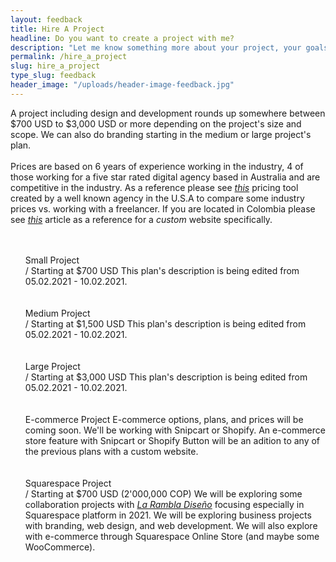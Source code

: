 ```yaml
---
layout: feedback
title: Hire A Project
headline: Do you want to create a project with me?
description: "Let me know something more about your project, your goals, and who you are. Please fill the form below to get in contact with me."
permalink: /hire_a_project
slug: hire_a_project
type_slug: feedback
header_image: "/uploads/header-image-feedback.jpg"
---
```


<span class="font-light">
	A project including design and development rounds up somewhere between $700 USD to $3,000 USD or more<!--; if the project is big or can involve more people, sometimes more--> depending on the project's size and scope. We can also do branding starting in the medium or large project's plan.
	<br><br><!-- requirements and size.-->
	<!--<br><br>Estimates can vary widely depending on factors like deadlines, expected results, project's spectrum, resources or web features involved, number of pages, complexity of the development phase, if branding or any extra production is needed, and more.--><!-- Prices will be adjusted within one of the three main plans if we are starting already with a full brand guideline or with an existing--><!-- strategy and--><!-- design that is viable for development.
	<br><br>-->Prices are based on 6 years of experience working in the industry, 4 of those working for a five star rated digital agency based in Australia and are competitive in the industry<!-- for any work in custom web development, custom web design, UX research/strategy or UI design-->. As a reference please see <a class="text-aqua" href="https://designagency.io/" target="_blank"><em class="font-light text-italic">this</em></a> pricing tool created by a well known agency in the U.S.A to compare some industry prices vs. working with a freelancer. If you are located in Colombia please see <a class="text-aqua" href="https://www.ikkonos.com/ideate/cuanto-debe-cobrar-por-una-pagina-web-en-colombia-si-es-freelancer" target="_blank"><em class="font-light text-italic">this</em></a> article as a reference for a <em class="font-light text-italic">custom</em> website specifically.
	<!--<br><br>For Colombians we can also arrange some good prices adjusted to COP. Please refer to <a class="text-aqua" href="https://www.ikkonos.com/ideate/cuanto-debe-cobrar-por-una-pagina-web-en-colombia-si-es-freelancer" target="_blank"><em class="font-light text-italic">this article</em></a> (in Spanish), it recommends a project rate as a freelancer for a <em class="font-regular text-italic">custom website</em> (not a template based website) for $3'200,000 COP in Colombia (around $1,000 USD) with not too many features, more of just the custom design and template.--><!-- It can be more depending on each project. Every project is very different, but we could arrange a good price that fits.-->
</span>

<ul class="text-left" style="font-size:14px; list-style-type:none;">
	<br><br>
	<li><span class="d-block font-regular text-aqua text-center text-md-left mb-1">Small Project<br>/ Starting at $700 USD</span>
	This plan's description is being edited from 05.02.2021 - 10.02.2021.</li>
	<br><br>
	<li><span class="d-block font-regular text-aqua text-center text-md-left mb-1">Medium Project<br>/ Starting at $1,500 USD</span>
	This plan's description is being edited from 05.02.2021 - 10.02.2021.</li>
	<br><br>
	<li><span class="d-block font-regular text-aqua text-center text-md-left mb-1">Large Project<br>/ Starting at $3,000 USD</span>
	This plan's description is being edited from 05.02.2021 - 10.02.2021.</li>
	<br><br>
	<li><span class="d-block font-regular text-aqua text-center text-md-left mb-1">E-commerce Project</span>
	E-commerce options, plans, and prices will be coming soon. We'll be working with Snipcart or Shopify. An e-commerce store feature with Snipcart or Shopify Button will be an adition to any of the previous plans with a custom website.</li>
	<br><br>
	<li><span class="d-block font-regular text-aqua text-center text-md-left mb-1">Squarespace Project<!-- & Squarespace E-commerce Project--><br>/ Starting at $700 USD (2'000,000 COP)</span>
	We will be exploring some collaboration projects with <a class="text-aqua" href="https://larambladiseno.com/" target="_blank"><em class="font-light text-italic">La&nbsp;Rambla&nbsp;Diseño</em></a> focusing especially in Squarespace platform in 2021. We will be exploring business projects with branding, web design, and web development. We will also explore with e-commerce through Squarespace Online Store (and maybe some WooCommerce).</li>
</ul>

<!--
<ul class="text-left" style="font-size:14px; list-style-type:none;">
	<br><br>
	<li><span class="d-block font-regular text-aqua text-center text-md-left mb-1">Small Project<br>/ Starting at $700 USD</span>
	This approximate budget will allow me to create a custom small site of a few pages, a one pager site, a marketing landing page, or a simple but awesome portfolio with your content and logo. It will allow me to build you a completely custom small site that fits your brand. As a second option, we could also create a template based site using a <a class="text-aqua" href="https://jekyllthemes.io/free" target="_blank">Jekyll Theme</a> and accommodating your content to it, making some modifications to the theme code, removing undesired items, changing colors to fit the brand, and more. A small project should take anywhere from 2 weeks to 4 weeks.
  <br>We can arrange to connect your site to a backend too, and I can configure and personalize it with explanations for you or your company to edit every element, I'll add custom fields, color-pickers, date-pickers, so you can completely edit your site. This should take another couple days.</li>
	<br><br>
	<li><span class="d-block font-regular text-aqua text-center text-md-left mb-1">Medium Project<br>/ Starting at $1,500 USD</span>
	This will allow me to create a bigger fully custom website with a hand-crafted design where we can have a few revisions and iterations on it. We can arrange to do branding within this plan and the site will end reflecting completely your company's brand, feel, and even culture. It will have only what you need, and we can have inspiration from different web design trends or sites like: <a class="text-aqua" href="https://www.csswinner.com/" target="_blank"><em class="font-light text-italic">CSS Winner</em></a>, Pinterest, or Dribbble, researching your competitors websites, other similar companies, and more. We can arrange the use of custom fonts or some plugin with a licence that you agree, approve, and want, like an Adobe Typekit font, a fancy popup photo or video gallery like Fancybox or others, but it can be at an extra cost or enter around the top side of the rate in this budget; high quality and unique font families normally come at a cost from the authors or require a licence and the prices should include anywhere from one font type, to a whole font family depending on them. We will only use any of these features or fonts if you approve as we find that it fits the design or is the best choise for the brand, or if it is required for some functionality you need. This plan will include a <a class="text-aqua" href="https://forestry.io/" target="_blank"><em class="font-light text-italic">Forestry.io</em></a> CMS (or backend) as per the previous plan. A medium project could take anywhere from 3 weeks to sometimes even 2 months including development if the project is big, or if we need complete brand guidelines, logo, complex interactions or animations, and more.</li>
	<br><br>
	<li><span class="d-block font-regular text-aqua text-center text-md-left mb-1">Large Project<br>/ Starting at $3,000 USD</span>
	This will give me the opportunity to create your full custom site, brand, logo, and all the visual identity if you are looking for a complete branding. I'll try to help and assist in anything else that you need to reach your goals and this can last a few months, having support from me. We can have a few more iterations in the design and in the development phase, it will also allow me to add plugins with licences without you worrying or having any extra cost, use better fonts that I can purchase for the project specifically to reach a certain feel, or using stock galleries like Shutterstock that uses licenced high quality photography, among others. I can outsource the logo graphic design, a video development, an illustration or some other work to an audiovisual-media partner or graphic-designer, whilst retaining the lead on the concept of the branding and the strategy of the project and website, creating the best resources that fits your brand and site, depending on what we arrange. This plan will include a <a class="text-aqua" href="https://forestry.io/" target="_blank"><em class="font-light text-italic">Forestry.io</em></a> CMS (or backend) as per the previous plans. A project with full branding and guidelines, completely customized website, big focus on S.E.O and support for a few months, which can also require to hire a second-hand production, should take anywhere around 3 weeks to even 3 months if the project is big.</li>
	<br><br>
	<li><span class="d-block font-regular text-aqua text-center text-md-left mb-1">E-commerce Project</span>
	E-commerce options, plans, and prices will be coming soon. We'll be working with Snipcart or Shopify. An e-commerce feature or capability will be basically an adition to any of the previous plans.</li>
</ul>
-->